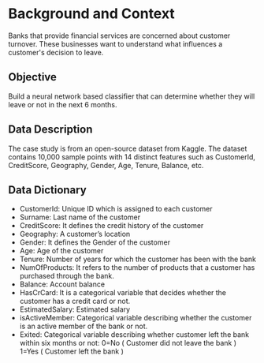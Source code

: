 # Background and Context

Banks that provide financial services are concerned about customer turnover.  These businesses want to understand what influences a customer's decision to leave.

## Objective

Build a neural network based classifier that can determine whether they will leave or not in the next 6 months.

## Data Description

The case study is from an open-source dataset from Kaggle. The dataset contains 10,000 sample points with 14 distinct features such as CustomerId, CreditScore, Geography, Gender, Age, Tenure, Balance, etc.

## Data Dictionary

* CustomerId: Unique ID which is assigned to each customer
* Surname: Last name of the customer
* CreditScore: It defines the credit history of the customer
* Geography: A customer’s location
* Gender: It defines the Gender of the customer
* Age: Age of the customer
* Tenure: Number of years for which the customer has been with the bank
* NumOfProducts: It refers to the number of products that a customer has purchased through the bank.
* Balance: Account balance
* HasCrCard: It is a categorical variable that decides whether the customer has a credit card or not.
* EstimatedSalary: Estimated salary 
* isActiveMember: Categorical variable describing whether the customer is an active member of the bank or not. 
* Exited: Categorical variable describing whether customer left the bank within six months or not:
                    0=No ( Customer did not leave the bank )
                    1=Yes ( Customer left the bank )
